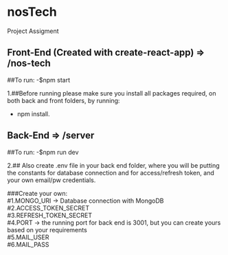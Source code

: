 # nosTech

Project Assigment

## Front-End (Created with create-react-app) => /nos-tech
 
   ##To run:
   -$npm start
   
1.##Before running please make sure you install all packages required, 
  on both back and front folders, by running:
  - npm install.
 
## Back-End => /server

   ##To run:
   -$npm run dev
   
 2.## Also create .env file in your back end folder, where you will be putting
     the constants for database connection and for access/refresh token, and your own email/pw credentials.
     
  ###Create your own:\
     #1.MONGO_URI -> Database connection with MongoDB\
     #2.ACCESS_TOKEN_SECRET\
     #3.REFRESH_TOKEN_SECRET\
     #4.PORT -> the running port for back end is 3001, but you can create yours based on your requirements\
     #5.MAIL_USER\
     #6.MAIL_PASS
